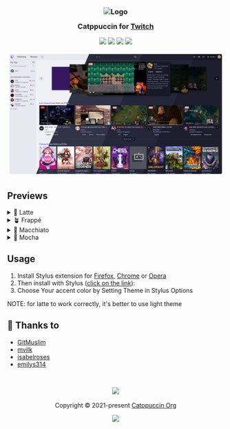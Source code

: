 <h3 align="center">
	<img src="https://raw.githubusercontent.com/catppuccin/catppuccin/main/assets/logos/exports/1544x1544_circle.png" width="100" alt="Logo"/><br/>
	<img src="https://raw.githubusercontent.com/catppuccin/catppuccin/main/assets/misc/transparent.png" height="30" width="0px"/>
	Catppuccin for <a href="https://twitch.tv">Twitch</a>
	<img src="https://raw.githubusercontent.com/catppuccin/catppuccin/main/assets/misc/transparent.png" height="30" width="0px"/>
</h3>

<p align="center">
	<a href="https://github.com/catppuccin/twitch/stargazers"><img src="https://img.shields.io/github/stars/catppuccin/twitch?colorA=363a4f&colorB=b7bdf8&style=for-the-badge"></a>
	<a href="https://github.com/catppuccin/twitch/issues"><img src="https://img.shields.io/github/issues/catppuccin/twitch?colorA=363a4f&colorB=f5a97f&style=for-the-badge"></a>
	<a href="https://github.com/catppuccin/twitch/contributors"><img src="https://img.shields.io/github/contributors/catppuccin/twitch?colorA=363a4f&colorB=a6da95&style=for-the-badge"></a>
  <a href="https://raw.githubusercontent.com/catppuccin/twitch/main/src/catppuccin.user.css"><img src="https://img.shields.io/badge/stylus-install-cba6f7?colorA=363a4f&style=for-the-badge"></a>
</p>

<p align="center">
	<img src="https://raw.githubusercontent.com/catppuccin/twitch/main/assets/preview.webp"/>
</p>

## Previews

<details>
<summary>🌻 Latte</summary>
<img src="https://raw.githubusercontent.com/catppuccin/twitch/main/assets/latte.webp"/>
</details>
<details>
<summary>🪴 Frappé</summary>
<img src="https://raw.githubusercontent.com/catppuccin/twitch/main/assets/frappe.webp"/>
</details>
<details>
<summary>🌺 Macchiato</summary>
<img src="https://raw.githubusercontent.com/catppuccin/twitch/main/assets/macchiato.webp"/>
</details>
<details>
<summary>🌿 Mocha</summary>
<img src="https://raw.githubusercontent.com/catppuccin/twitch/main/assets/mocha.webp"/>
</details>

## Usage

1. Install Stylus extension for [Firefox](https://addons.mozilla.org/en-US/firefox/addon/styl-us/), [Chrome](https://chrome.google.com/webstore/detail/stylus/clngdbkpkpeebahjckkjfobafhncgmne) or [Opera](https://addons.opera.com/en-gb/extensions/details/stylus/)
2. Then install with Stylus ([click on the link](https://raw.githubusercontent.com/catppuccin/twitch/main/src/catppuccin.user.css)):
3. Choose Your accent color by Setting Theme in Stylus Options

NOTE: for latte to work correctly, it's better to use light theme

## 💝 Thanks to

- [GitMuslim](https://github.com/GitMuslim)
- [mvilk](https://github.com/mvilk)
- [isabelroses](https://github.com/isabelroses)
- [emilys314](https://gitHub.com/emilys314)

&nbsp;

<p align="center">
	<img src="https://raw.githubusercontent.com/catppuccin/catppuccin/main/assets/footers/gray0_ctp_on_line.svg?sanitize=true" />
</p>

<p align="center">
	Copyright &copy; 2021-present <a href="https://github.com/catppuccin" target="_blank">Catppuccin Org</a>
</p>

<p align="center">
	<a href="https://github.com/catppuccin/catppuccin/blob/main/LICENSE"><img src="https://img.shields.io/static/v1.svg?style=for-the-badge&label=License&message=MIT&logoColor=d9e0ee&colorA=363a4f&colorB=b7bdf8"/></a>
</p>

